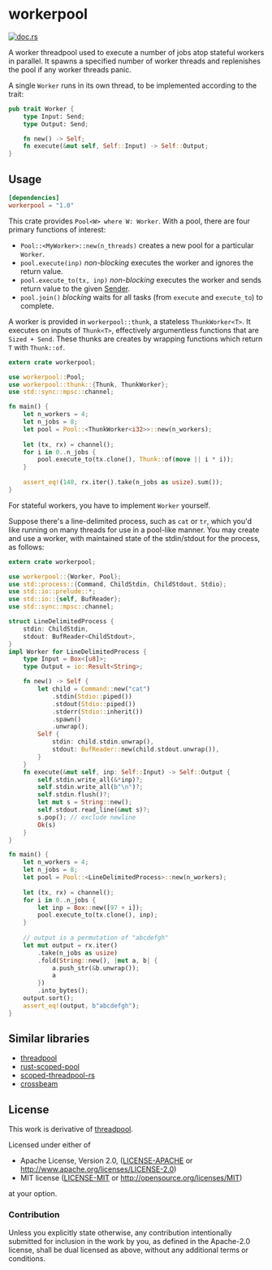 # workerpool

[![doc.rs](https://docs.rs/workerpool/badge.svg)](https://docs.rs/workerpool)

A worker threadpool used to execute a number of jobs atop stateful workers
in parallel. It spawns a specified number of worker threads and replenishes
the pool if any worker threads panic.

A single `Worker` runs in its own thread, to be implemented according to the trait:

```rust
pub trait Worker {
    type Input: Send;
    type Output: Send;

    fn new() -> Self;
    fn execute(&mut self, Self::Input) -> Self::Output;
}
```

## Usage

```toml
[dependencies]
workerpool = "1.0"
```

This crate provides `Pool<W> where W: Worker`. With a pool, there are four
primary functions of interest:
- `Pool::<MyWorker>::new(n_threads)` creates a new pool for a particular `Worker`.
- `pool.execute(inp)` _non-blocking_ executes the worker and ignores the return value.
- `pool.execute_to(tx, inp)` _non-blocking_ executes the worker and sends return value to
  the given [Sender](https://doc.rust-lang.org/std/sync/mpsc/struct.Sender.html).
- `pool.join()` _blocking_ waits for all tasks (from `execute` and
  `execute_to`) to complete.

A worker is provided in `workerpool::thunk`, a stateless `ThunkWorker<T>`.
It executes on inputs of `Thunk<T>`, effectively argumentless functions that
are `Sized + Send`. These thunks are creates by wrapping functions which
return `T` with `Thunk::of`.

```rust
extern crate workerpool;

use workerpool::Pool;
use workerpool::thunk::{Thunk, ThunkWorker};
use std::sync::mpsc::channel;

fn main() {
    let n_workers = 4;
    let n_jobs = 8;
    let pool = Pool::<ThunkWorker<i32>>::new(n_workers);
    
    let (tx, rx) = channel();
    for i in 0..n_jobs {
        pool.execute_to(tx.clone(), Thunk::of(move || i * i));
    }
    
    assert_eq!(140, rx.iter().take(n_jobs as usize).sum());
}
```

For stateful workers, you have to implement `Worker` yourself.

Suppose there's a line-delimited process, such as `cat` or `tr`, which you'd
like running on many threads for use in a pool-like manner. You may create
and use a worker, with maintained state of the stdin/stdout for the process,
as follows:

```rust
extern crate workerpool;

use workerpool::{Worker, Pool};
use std::process::{Command, ChildStdin, ChildStdout, Stdio};
use std::io::prelude::*;
use std::io::{self, BufReader};
use std::sync::mpsc::channel;

struct LineDelimitedProcess {
    stdin: ChildStdin,
    stdout: BufReader<ChildStdout>,
}
impl Worker for LineDelimitedProcess {
    type Input = Box<[u8]>;
    type Output = io::Result<String>;

    fn new() -> Self {
        let child = Command::new("cat")
            .stdin(Stdio::piped())
            .stdout(Stdio::piped())
            .stderr(Stdio::inherit())
            .spawn()
            .unwrap();
        Self {
            stdin: child.stdin.unwrap(),
            stdout: BufReader::new(child.stdout.unwrap()),
        }
    }
    fn execute(&mut self, inp: Self::Input) -> Self::Output {
        self.stdin.write_all(&*inp)?;
        self.stdin.write_all(b"\n")?;
        self.stdin.flush()?;
        let mut s = String::new();
        self.stdout.read_line(&mut s)?;
        s.pop(); // exclude newline
        Ok(s)
    }
}

fn main() {
    let n_workers = 4;
    let n_jobs = 8;
    let pool = Pool::<LineDelimitedProcess>::new(n_workers);
    
    let (tx, rx) = channel();
    for i in 0..n_jobs {
        let inp = Box::new([97 + i]);
        pool.execute_to(tx.clone(), inp);
    }
    
    // output is a permutation of "abcdefgh"
    let mut output = rx.iter()
        .take(n_jobs as usize)
        .fold(String::new(), |mut a, b| {
            a.push_str(&b.unwrap());
            a
        })
        .into_bytes();
    output.sort();
    assert_eq!(output, b"abcdefgh");
}
```


## Similar libraries

* [threadpool](http://github.com/rust-threadpool/rust-threadpool)
* [rust-scoped-pool](http://github.com/reem/rust-scoped-pool)
* [scoped-threadpool-rs](https://github.com/Kimundi/scoped-threadpool-rs)
* [crossbeam](https://github.com/aturon/crossbeam)

## License

This work is derivative of
[threadpool](http://github.com/rust-threadpool/rust-threadpool).

Licensed under either of

 * Apache License, Version 2.0, ([LICENSE-APACHE](LICENSE-APACHE) or http://www.apache.org/licenses/LICENSE-2.0)
 * MIT license ([LICENSE-MIT](LICENSE-MIT) or http://opensource.org/licenses/MIT)

at your option.

### Contribution

Unless you explicitly state otherwise, any contribution intentionally
submitted for inclusion in the work by you, as defined in the Apache-2.0
license, shall be dual licensed as above, without any additional terms or
conditions.
